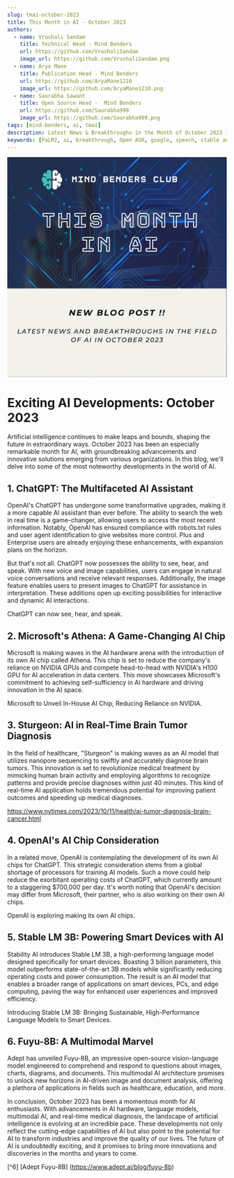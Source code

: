 ```yaml
---
slug: tmai-october-2023
title: This Month in AI - October 2023
authors:
  - name: Vrushali Sandam
    title: Technical Head - Mind Benders 
    url: https://github.com/VrushaliSandam
    image_url: https://github.com/VrushaliSandam.png
  - name: Arya Mane 
    title: Publication Head - Mind Benders
    url: https://github.com/AryaMane1210
    image_url: https://github.com/AryaMane1210.png
  - name: Saurabha Sawant
    title: Open Source Head -  Mind Benders
    url: https://github.com/Saurabha999
    image_url: https://github.com/Saurabha999.png
tags: [mind-benders, ai, tmai]
description: Latest News & Breakthroughs in the Month of October 2023 in AI/ML/DS.
keywords: [PaLM2, ai, breakthrough, Open ASR, google, speech, stable audio, Gemini, Adobe, virtual, roblox, tmai, microsoft, bard]
---
```



![Mind Benders AI Poster](Poster.png)

# Exciting AI Developments: October 2023 

Artificial intelligence continues to make leaps and bounds, shaping the future in extraordinary ways. October 2023 has been an especially remarkable month for AI, with groundbreaking advancements and innovative solutions emerging from various organizations. In this blog, we'll delve into some of the most noteworthy developments in the world of AI.

## 1.	ChatGPT: The Multifaceted AI Assistant

OpenAI's ChatGPT has undergone some transformative upgrades, making it a more capable AI assistant than ever before. The ability to search the web in real time is a game-changer, allowing users to access the most recent information. Notably, OpenAI has ensured compliance with robots.txt rules and user agent identification to give websites more control. Plus and Enterprise users are already enjoying these enhancements, with expansion plans on the horizon.

But that's not all. ChatGPT now possesses the ability to see, hear, and speak. With new voice and image capabilities, users can engage in natural voice conversations and receive relevant responses. Additionally, the image feature enables users to present images to ChatGPT for assistance in interpretation. These additions open up exciting possibilities for interactive and dynamic AI interactions.

ChatGPT can now see, hear, and speak.

## 2. Microsoft's Athena: A Game-Changing AI Chip

Microsoft is making waves in the AI hardware arena with the introduction of its own AI chip called Athena. This chip is set to reduce the company's reliance on NVIDIA GPUs and compete head-to-head with NVIDIA's H100 GPU for AI acceleration in data centers. This move showcases Microsoft's commitment to achieving self-sufficiency in AI hardware and driving innovation in the AI space.

Microsoft to Unveil In-House AI Chip, Reducing Reliance on NVIDIA.

## 3. Sturgeon: AI in Real-Time Brain Tumor Diagnosis

In the field of healthcare, "Sturgeon" is making waves as an AI model that utilizes nanopore sequencing to swiftly and accurately diagnose brain tumors. This innovation is set to revolutionize medical treatment by mimicking human brain activity and employing algorithms to recognize patterns and provide precise diagnoses within just 40 minutes. This kind of real-time AI application holds tremendous potential for improving patient outcomes and speeding up medical diagnoses.

https://www.nytimes.com/2023/10/11/health/ai-tumor-diagnosis-brain-cancer.html



## 4. OpenAI's AI Chip Consideration

In a related move, OpenAI is contemplating the development of its own AI chips for ChatGPT. This strategic consideration stems from a global shortage of processors for training AI models. Such a move could help reduce the exorbitant operating costs of ChatGPT, which currently amount to a staggering $700,000 per day. It's worth noting that OpenAI's decision may differ from Microsoft, their partner, who is also working on their own AI chips.

OpenAI is exploring making its own AI chips. 


## 5. Stable LM 3B: Powering Smart Devices with AI

Stability AI introduces Stable LM 3B, a high-performing language model designed specifically for smart devices. Boasting 3 billion parameters, this model outperforms state-of-the-art 3B models while significantly reducing operating costs and power consumption. The result is an AI model that enables a broader range of applications on smart devices, PCs, and edge computing, paving the way for enhanced user experiences and improved efficiency.

Introducing Stable LM 3B: Bringing Sustainable, High-Performance Language Models to Smart Devices.

## 6. Fuyu-8B: A Multimodal Marvel

Adept has unveiled Fuyu-8B, an impressive open-source vision-language model engineered to comprehend and respond to questions about images, charts, diagrams, and documents. This multimodal AI architecture promises to unlock new horizons in AI-driven image and document analysis, offering a plethora of applications in fields such as healthcare, education, and more.


In conclusion, October 2023 has been a momentous month for AI enthusiasts. With advancements in AI hardware, language models, multimodal AI, and real-time medical diagnosis, the landscape of artificial intelligence is evolving at an incredible pace. These developments not only reflect the cutting-edge capabilities of AI but also point to the potential for AI to transform industries and improve the quality of our lives. The future of AI is undoubtedly exciting, and it promises to bring more innovations and discoveries in the months and years to come.



[^1]: [ChatGPT can now see, hear, and speak] (https://openai.com/blog/chatgpt-can-now-see-hear-and-speak) 

[^2]: [Microsoft to Unveil In-House AI Chip, Reducing Reliance on NVIDIA ] (https://www.maginative.com/article/microsoft-to-unveil-in-house-ai-chip-reducing-reliance-on-nvidia/) 

[^3]: [AI real time brain tumour Diagnosis] (https://www.nytimes.com/2023/10/11/health/ai-tumor-diagnosis-brain-cancer.html) 

[^4]: [OpenAI is exploring making its own AI chips] (https://www.businessinsider.com/openai-is-considering-making-its-own-ai-chips-chatgpt-2023-10) 

[^5]: [Introducing Stable LM 3B: Bringing Sustainable, High-Performance Language Models to Smart Devices] (https://stability.ai/blog/stable-lm-3b-sustainable-high-performance-language-models-smart-devices) 

[^6] [Adept Fuyu-8B] (https://www.adept.ai/blog/fuyu-8b)